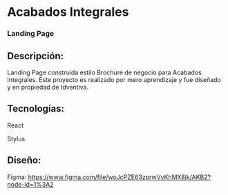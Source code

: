 # Acabados Integrales

### Landing Page

## Descripción:

Landing Page construida estilo Brochure de negocio para Acabados Integrales. Este proyecto es realizado por mero aprendizaje y fue diseñado y en propiedad de Idventiva.

## Tecnologías:

React

Stylus

## Diseño:

Figma: https://www.figma.com/file/woJcPZE63zprwVvKhMX8jk/AKB2?node-id=1%3A2
